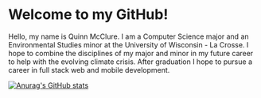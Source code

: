<!--
**Quinn-McClure/Quinn-McClure** is a ✨ _special_ ✨ repository because its `README.md` (this file) appears on your GitHub profile.

Here are some ideas to get you started:

- 🔭 I’m currently working on ...
- 🌱 I’m currently learning ...
- 👯 I’m looking to collaborate on ...
- 🤔 I’m looking for help with ...
- 💬 Ask me about ...
- 📫 How to reach me: ...
- 😄 Pronouns: ...
- ⚡ Fun fact: ...
-->

# Welcome to my GitHub!

Hello, my name is Quinn McClure. I am a Computer Science major and an Environmental Studies minor at the University of Wisconsin - La Crosse. I hope to combine the disciplines of my major and minor in my future career to help with the evolving climate crisis. After graduation I hope to pursue a career in full stack web and mobile development.



[![Anurag's GitHub stats](https://github-readme-stats.vercel.app/api?username=quinn-mcclure&count_private=true)](https://github.com/anuraghazra/github-readme-stats)
